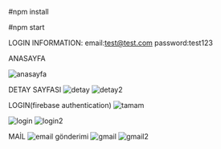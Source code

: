 #npm install

#npm start

LOGIN INFORMATION:
email:test@test.com
password:test123

ANASAYFA

![anasayfa](https://user-images.githubusercontent.com/60525860/206877670-1ef240dc-5745-4499-9956-fc23046f3441.png)

DETAY SAYFASI 
![detay](https://user-images.githubusercontent.com/60525860/206877677-6921bbbb-9474-4693-b7ee-651896eecd60.png)
![detay2](https://user-images.githubusercontent.com/60525860/206877681-57037fc1-79d1-4b1f-89d4-7b893834ccfd.png)

LOGIN(firebase authentication)
![tamam](https://user-images.githubusercontent.com/60525860/206877878-11b61dd2-fe16-4acc-baaf-7737a66a5b6e.png)

![login](https://user-images.githubusercontent.com/60525860/206877701-b26c6f6b-6884-47b2-af6f-8b0feed8f2ab.png)
![login2](https://user-images.githubusercontent.com/60525860/206877704-a7114f97-7403-415b-964f-a031bee0faa1.png)


MAİL 
![email gönderimi](https://user-images.githubusercontent.com/60525860/206877722-0e64b09d-aa36-49da-a227-47607fded6a6.png)
![gmail](https://user-images.githubusercontent.com/60525860/206877724-8c7222db-3c54-432f-89f6-e7cafaf72756.png)
![gmail2](https://user-images.githubusercontent.com/60525860/206877726-aa07aaa5-6573-467d-92b8-016adcfd9af9.png)

